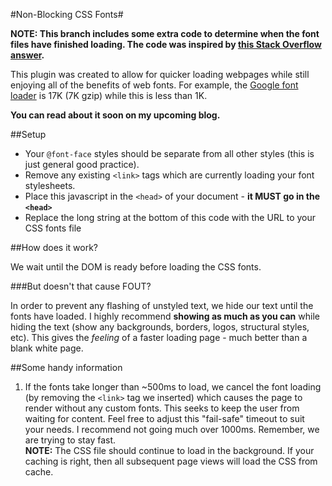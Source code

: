 #Non-Blocking CSS Fonts#

**NOTE: This branch includes some extra code to determine when the font files have finished loading.  The code was inspired by [this Stack Overflow answer](http://stackoverflow.com/questions/4383226/using-jquery-to-know-when-font-face-fonts-are-loaded#answer-11689060).**

This plugin was created to allow for quicker loading webpages while still enjoying all of the benefits of web fonts.  For example, the [Google font loader](http://ajax.googleapis.com/ajax/libs/webfont/1.4.7/webfont.js) is 17K (7K gzip) while this is less than 1K.

**You can read about it soon on my upcoming blog.**

##Setup

- Your `@font-face` styles should be separate from all other styles (this is just general good practice).
- Remove any existing `<link>` tags which are currently loading your font stylesheets.
- Place this javascript in the `<head>` of your document - **it MUST go in the `<head>`**
- Replace the long string at the bottom of this code with the URL to your CSS fonts file

##How does it work?

We wait until the DOM is ready before loading the CSS fonts.  

###But doesn't that cause FOUT?

In order to prevent any flashing of unstyled text, we hide our text until the fonts have loaded.  I highly recommend **showing as much as you can** while hiding the text (show any backgrounds, borders, logos, structural styles, etc).  This gives the *feeling* of a faster loading page - much better than a blank white page.  

##Some handy information

1. If the fonts take longer than ~500ms to load, we cancel the font loading (by removing the `<link>` tag we inserted) which causes the page to render without any custom fonts.  This seeks to keep the user from waiting for content.  Feel free to adjust this "fail-safe" timeout to suit your needs.  I recommend not going much over 1000ms.  Remember, we are trying to stay fast.  
**NOTE:** The CSS file should continue to load in the background.  If your caching is right, then all subsequent page views will load the CSS from cache.